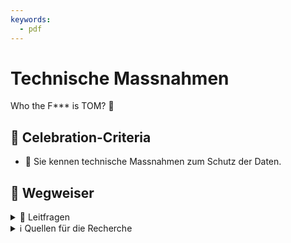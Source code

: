 ```yaml
---
keywords:
  - pdf
---
```


# Technische Massnahmen

Who the F*** is TOM? 🧐

## 🎉 Celebration-Criteria

  - :dart: Sie kennen technische Massnahmen zum Schutz der Daten.

## :compass: Wegweiser

<details>
  <summary> 🤔 Leitfragen </summary>

- Welche technischen Massnahmen gibt es?
  - Beschreiben sie einige davon
- Welche technischen Massnahmen kennen sie von ihrem Betrieb?
- Wie verbessern technische Massnahmen die IT-Sicherheit?
- Wo spielen organisatorische und organisatorische Massnahmen zusammen?
- Welche Gefahren gibt es?
  - Beschreiben Sie einige davon
- ...

</details>

<details>
  <summary> ℹ️ Quellen für die Recherche</summary>

- [CH EDÖB: Leitfaden TOM](https://www.edoeb.admin.ch/edoeb/de/home/kurzmeldungen/km2024/23012024_leitfaden_tom.html)

- [**Swiss Infosec:** Technische und organisatorische Massnahmen (TOM)](https://www.infosec.ch/beratung/datenschutz/technische-und-organisatorische-massnahmen-tom/)

- [**Toshiba Tec Switzerland AG** allgemeine Beschreibung der technischen und organisatorischen Massnahmen](https://www.toshibatec.ch/de/tom/)

- [**Swisscom:** 10 Tipps, wie sich KMU vor Cyberattacken schützen](https://www.swisscom.ch/de/b2bmag/sicherheit/it-security-strategie-kmu/)

- [**ComputerWeekly:** Physische Sicherheit (Objektschutz)](https://www.computerweekly.com/de/definition/Physische-Sicherheit-Objektschutz)

- [**security insider:** Was ist physische IT-Sicherheit?](https://www.security-insider.de/was-ist-physische-it-sicherheit-a-712152/)

- [**green** Schutz im Datacenter](https://www.green.ch/de/geschaeftskunden/security/physische-sicherheit/schutz-im-datacenter)

</details>

